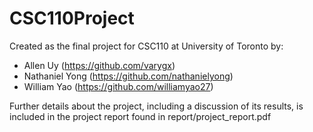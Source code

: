 # CSC110Project
 
Created as the final project for CSC110 at University of Toronto by:
- Allen Uy (https://github.com/varygx)
- Nathaniel Yong (https://github.com/nathanielyong)
- William Yao (https://github.com/williamyao27)

Further details about the project, including a discussion of its results, is included in the project report found in report/project_report.pdf

